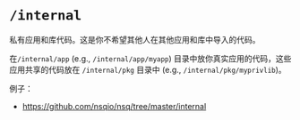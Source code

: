 # `/internal`

私有应用和库代码。这是你不希望其他人在其他应用和库中导入的代码。

在`/internal/app` (e.g., `/internal/app/myapp`) 目录中放你真实应用的代码，这些应用共享的代码放在 `/internal/pkg` 目录中 (e.g., `/internal/pkg/myprivlib`)。

例子：

* https://github.com/nsqio/nsq/tree/master/internal